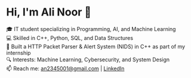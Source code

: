 # Hi, I'm Ali Noor 👋
🎓 IT student specializing in Programming, AI, and Machine Learning  
💻 Skilled in C++, Python, SQL, and Data Structures  
🚀 Built a HTTP Packet Parser & Alert System (NIDS) in C++ as part of my internship  
🔍 Interests: Machine Learning, Cybersecurity, and System Design  
📫 Reach me: an2345001@gmail.com | [LinkedIn](https://pk.linkedin.com/in/allnoor12345)
